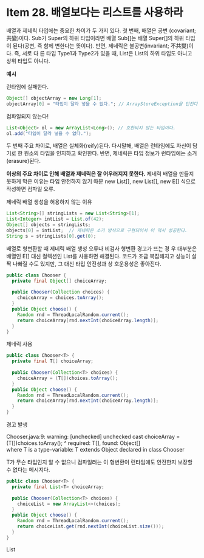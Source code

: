 # Item 28. 배열보다는 리스트를 사용하라

배열과 제네릭 타입에는 중요한 차이가 두 가지 있다.
첫 번째, 배열은 공변 (covariant; 共變)이다. Sub가 Super의 하위 타입이라면 배열 Sub[]는 배열 Super[]의 하위 타입이 된다(공변, 즉 함께 변한다는 뜻이다).
반면, 제네릭은 불공변(invariant; 不共變)이다. 즉, 서로 다 른 타입 Type1과 Type2가 있을 때, List<Type1>은 List<Type2>의 하위 타입도 아니고 상위 타입도 아니다.

**예시**

런타임에 실패한다.
```java
Object[] objectArray = new Long[1];
objectArray[0] = "타입이 달라 넣을 수 없다."; // ArrayStoreException을 던진다.
```

컴파일되지 않는다!
```java
List<Object> ol = new ArrayList<Long>(); // 호환되지 않는 타입이다.
ol.add("타입이 달라 넣을 수 없다.");
```

두 번째 주요 차이로, 배열은 실체화(reify)된다.
다시말해, 배열은 런타임에도 자신이 담기로 한 원소의 타입을 인지하고 확인한다.
반면, 제네릭은 타입 정보가 런타임에는 소거 (erasure)된다.

**이상의 주요 차이로 인해 배열과 제네릭은 잘 어우러지지 못한다.**
제네릭 배열을 만들지 못하게 막은 이유는 타입 안전하지 않기 때문
new List<E>[], new List<String>[], new E[] 식으로 작성하면 컴파일 오류.

제네릭 배열 생성을 허용하지 않는 이유
```java
List<String>[] stringLists = new List<String>[1];
List<Integer> intList = List.of(42);
Object[] objects = stringLists;
objects[0] = intList;  // 제네릭은 소거 방식으로 구현되어서 이 역시 성공한다.
String s = stringLists[0].get(0);
```

배열로 형변환할 때 제네릭 배열 생성 오류나 비검사 형변환 경고가 뜨는 경 우 대부분은 배열인 E[] 대신 컬렉션인 List<E>를 사용하면 해결된다.
코드가 조금 복잡해지고 성능이 살짝 나빠질 수도 있지만, 그 대신 타입 안전성과 상 호운용성은 좋아진다.
  
```java  
public class Chooser {
  private final Object[] choiceArray;
  
  public Chooser(Collection choices) {
    choiceArray = choices.toArray();
  }
  public Object choose() {
    Random rnd = ThreadLocalRandom.current();
    return choiceArray[rnd.nextInt(choiceArray.length)];
  }
}
```
제네릭 사용
```java  
public class Chooser<T> {
  private final T[] choiceArray;
  
  public Chooser(Collection<T> choices) {
    choiceArray = (T[])choices.toArray();
  }
  public Object choose() {
    Random rnd = ThreadLocalRandom.current();
    return choiceArray[rnd.nextInt(choiceArray.length)];
  }
}
```
경고 발생

Chooser.java:9: warning: [unchecked] unchecked cast
        choiceArray = (T[])choices.toArray();
                                          ^
  required: T[], found: Object[]  
  where T is a type-variable:
T extends Object declared in class Chooser

T가 무슨 타입인지 알 수 없으니 컴파일러는 이 형변환이 런타임에도 안전한지 보장할 수 없다는 메시지다.

```java  
public class Chooser<T> {
  private final List<T> choiceArray;
  
  public Chooser(Collection<T> choices) {
    choiceList = new ArrayList<>(choices);
  }
  public Object choose() {
    Random rnd = ThreadLocalRandom.current();
    return choiceList.get(rnd.nextInt(choiceList.size()));
  }
}
```
List
